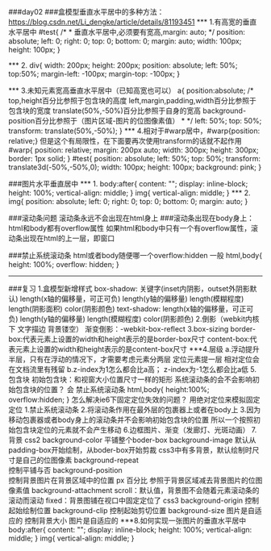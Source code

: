 ###day02
###盒模型垂直水平居中的多种方法：
	https://blog.csdn.net/Li_dengke/article/details/81193451
***		1.有高宽的垂直水平居中
		#test{
				/*
					* 垂直水平居中,必须要有宽高,margin: auto;
				*/
				position: absolute;
				left: 0;
				right: 0;
				top: 0;
				bottom: 0;
				margin: auto;
				width: 100px;
				height: 100px;
		}
		
***		2.
		div{
				width: 200px;
				height: 200px;
				position: absolute;
				left: 50%;
				top:50%;
				margin-left: -100px;
				margin-top: -100px;
			}
			
***		3.未知元素宽高垂直水平居中（已知高宽也可以）
		a{
			position:absolute;
			/*
				 top,height百分比参照于包含块的高度
				 left,margin,padding,width百分比参照于包含块的宽度
				 translate(50%,-50%)百分比参照于自身的宽高
				 background-position百分比参照于（图片区域-图片的位图像素值）
			* */
			left: 50%;
			top: 50%;
			transform: translate(50%,-50%);
		}
***		4.相对于#warp居中，#warp{position: relative;}
		但是这个有局限性，在下面要再次使用transform的话就不起作用
		#warp{
				position: relative;
				margin: 200px auto;
				width: 300px;
				height: 300px;
				border: 1px solid;
			}
			#test{
				position: absolute;
				left: 50%;
				top: 50%;
				transform: translate3d(-50%,-50%,0);
				width: 100px;
				height: 100px;
				background: pink;
			}
	
###图片水平垂直居中
***		1.
		body:after{
			content: "";
			display: inline-block;
			height: 100%;
			vertical-align: middle;
		}
		img{
			vertical-align: middle;
		}
***		2.
		img{
			position: absolute;
			left: 0;
			right: 0;
			top: 0;
			bottom: 0;
			margin: auto;
		}

###滚动条问题
	滚动条永远不会出现在html身上
	###滚动条出现在body身上：
		html和body都有overflow属性
	如果html和body中只有一个有overflow属性，滚动条出现在html的上一层，即窗口

###禁止系统滚动条
	html或者body随便哪一个overflow:hidden
	一般   html,body{
			 height: 100%;
			 overflow: hidden;
		}
		

--------------------------------------------------------------------------------
 
###复习
	1.盒模型新增样式
		box-shadow:
			关键字(inset内阴影，outset外阴影默认)
			length(x轴的偏移量，可正可负)
			length(y轴的偏移量)
			length(模糊程度)
			length(阴影面积)
			color(阴影颜色)
		text-shadow:
			length(x轴的偏移量，可正可负)
			length(y轴的偏移量)
			length(模糊程度)
			color(阴影颜色)
	2.倒影（webkit内核下 文字描边 背景镂空）
			渐变倒影：-webkit-box-reflect
	3.box-sizing
		border-box:代表元素上设置的width和height表示的是border-box尺寸
		content-box:代表元素上设置的width和height表示的是content-box尺寸
***4.层级
		a.浮动提升半层，只有在浮动的情况下，才需要考虑元素分两层
		定位元素提一层
			相对定位会在文档流里有残留
		b.z-index为1怎么都会比a高；
		  z-index为-1怎么都会比a低
	5.包含块
		初始包含块：和视窗大小位置尺寸一样的矩形
		系统滚动条的会不会影响初始包含块的位置？
			会
		禁止系统滚动条
			html,body{
				height:100%;
				overflow:hidden;
			}
		怎么解决ie6下固定定位失效的问题？
			用绝对定位来模拟固定定位
				1.禁止系统滚动条
				2.将滚动条作用在最外层的包裹器上或者在body上
				3.因为移动包裹器或者body身上的滚动条并不会影响初始包含块的位置
					所以一个按照初始包含块定位的元素就不会产生移动
	6.边框图片、渐变（发廊灯、光斑动画）
	7.背景
		css2
			background-color		平铺整个boder-box
			background-image		默认从padding-box开始绘制，从boder-box开始剪裁
									css3中有多背景，默认绘制时尺寸是自己的位图像素
			background-repeat   	
									控制平铺与否
			background-position		
									控制背景图片在背景区域中的位置
									px
									百分比
										参照于背景区域减去背景图片的位图像素值
			background-attachment
									scroll：默认值，背景图不会随着元素滚动条的滚动而滚动
									fixed：背景图铺在视口中固定定位了
		css3
			background-origin
									控制起始绘制位置
			background-clip
									控制起始剪切位置
			background-size			图片是自适应的
									控制背景大小
									图片是自适应的
***8.如何实现一张图片的垂直水平居中
		body:after{
			content: "";
			display: inline-block;
			height: 100%;
			vertical-align: middle;
		}
		img{
			vertical-align: middle;
		}
	